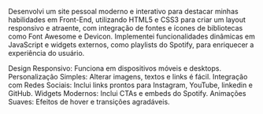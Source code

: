 Desenvolvi um site pessoal moderno e interativo para destacar minhas habilidades em Front-End, utilizando HTML5 e CSS3 para criar um layout responsivo e atraente, com integração de fontes e ícones de bibliotecas como Font Awesome e Devicon. Implementei funcionalidades dinâmicas em JavaScript e widgets externos, como playlists do Spotify, para enriquecer a experiência do usuário. 



Design Responsivo: Funciona em dispositivos móveis e desktops.
Personalização Simples: Alterar imagens, textos e links é fácil.
Integração com Redes Sociais: Inclui links prontos para Instagram, YouTube, linkedin e GitHub.
Widgets Modernos: Inclui CTAs e embeds do Spotify.
Animações Suaves: Efeitos de hover e transições agradáveis.
